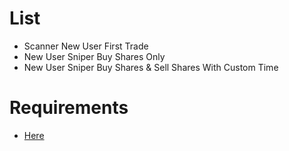 # List
- Scanner New User First Trade
- New User Sniper Buy Shares Only
- New User Sniper Buy Shares & Sell Shares With Custom Time

# Requirements
- [Here](https://github.com/ylasgamers/web3.eth.py/tree/main#requirements)
